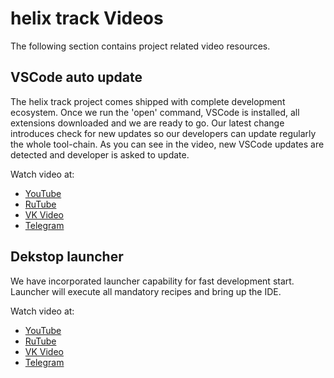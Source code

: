 # helix track Videos

The following section contains project related video resources.

## VSCode auto update

The helix track project comes shipped with complete development ecosystem.
Once we run the 'open' command, VSCode is installed, all extensions downloaded and we are ready to go.
Our latest change introduces check for new updates so our developers can update regularly the whole tool-chain.
As you can see in the video, new VSCode updates are detected and developer is asked to update.

Watch video at:

- [YouTube](https://youtu.be/Z2zH7IOiHZQ?si=mr6uWiwiyT_wm_q9)
- [RuTube](https://rutube.ru/video/c26c03a07af8ba812b346bea6e32858d/?r=wd)
- [VK Video](https://vk.com/video550783935_456239120)
- [Telegram](https://t.me/helixtrackdev/42)

## Dekstop launcher

We have incorporated launcher capability for fast development start. Launcher will execute all mandatory recipes and bring up the IDE.

Watch video at:

- [YouTube](https://www.youtube.com/watch?v=-WcaAJfEJow)
- [RuTube](https://rutube.ru/video/24be88acf0e937e0fcf49fc443a2d1a4/)
- [VK Video](https://vk.com/video550783935_456239122)
- [Telegram](https://t.me/helixtrackdev/43)